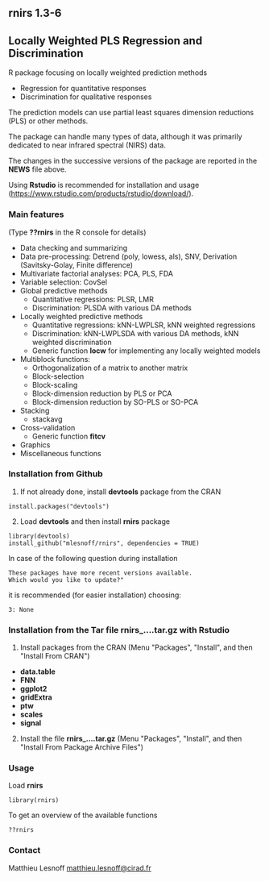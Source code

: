 ## rnirs 1.3-6
## Locally Weighted PLS Regression and Discrimination

R package focusing on locally weighted prediction methods

- Regression for quantitative responses
- Discrimination for qualitative responses 

The prediction models can use partial least squares dimension reductions (PLS) or other methods.

The package can handle many types of data, although it was primarily dedicated to near infrared spectral (NIRS) data.

The changes in the successive versions of the package are reported in the **NEWS** file above.

Using **Rstudio** is recommended for installation and usage (https://www.rstudio.com/products/rstudio/download/).

### Main features 

(Type **??rnirs** in the R console for details)

* Data checking and summarizing
* Data pre-processing: Detrend (poly, lowess, als), SNV, Derivation (Savitsky-Golay, Finite difference)
* Multivariate factorial analyses: PCA, PLS, FDA
* Variable selection: CovSel
* Global predictive methods
    - Quantitative regressions: PLSR, LMR
    - Discrimination: PLSDA with various DA methods
* Locally weighted predictive methods
    - Quantitative regressions: kNN-LWPLSR, kNN weighted regressions
    - Discrimination: kNN-LWPLSDA with various DA methods, kNN weighted discrimination
    - Generic function **locw** for implementing any locally weighted models
* Multiblock functions:
    - Orthogonalization of a matrix to another matrix
    - Block-selection
    - Block-scaling
    - Block-dimension reduction by PLS or PCA
    - Block-dimension reduction by SO-PLS or SO-PCA
* Stacking
    - stackavg
* Cross-validation
    - Generic function **fitcv**
* Graphics
* Miscellaneous functions

### Installation from Github

1. If not already done, install **devtools** package from the CRAN

```{r}
install.packages("devtools")
```

2. Load **devtools** and then install **rnirs** package

```{r}
library(devtools)
install_github("mlesnoff/rnirs", dependencies = TRUE)
```

In case of the following question during installation
```{r}
These packages have more recent versions available.
Which would you like to update?"
```
it is recommended (for easier installation) choosing: 
```{r}
3: None
```

### Installation from the Tar file rnirs_....tar.gz with Rstudio

1. Install packages from the CRAN (Menu "Packages", "Install", and then "Install From CRAN")

- **data.table**
- **FNN**
- **ggplot2**
- **gridExtra** 
- **ptw**
- **scales**
- **signal**

2. Install the file **rnirs_....tar.gz** (Menu "Packages", "Install", and then "Install From Package Archive Files")

### Usage

Load **rnirs**

```{r}
library(rnirs)
```
To get an overview of the available functions

```{r}
??rnirs
```
### Contact

Matthieu Lesnoff
matthieu.lesnoff@cirad.fr


